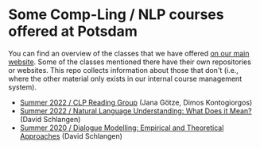 # Some Comp-Ling / NLP courses offered at Potsdam

You can find an overview of the classes that we have offered [on our main website](http://clp.ling.uni-potsdam.de/teaching/). Some of the classes mentioned there have their own repositories or websites. This repo collects information about those that don't (i.e., where the other material only exists in our internal course management system).

* [Summer 2022 / CLP Reading Group](syllabi/ss22-clp-reading-group.md) (Jana Götze, Dimos Kontogiorgos)
* [Summer 2022 / Natural Language Understanding: What Does it Mean?](syllabi/ss22-nlu-lit.md)  (David Schlangen)
* [Summer 2020 / Dialogue Modelling: Empirical and Theoretical Approaches](syllabi/ss20-DMT-Literature.md)  (David Schlangen)
